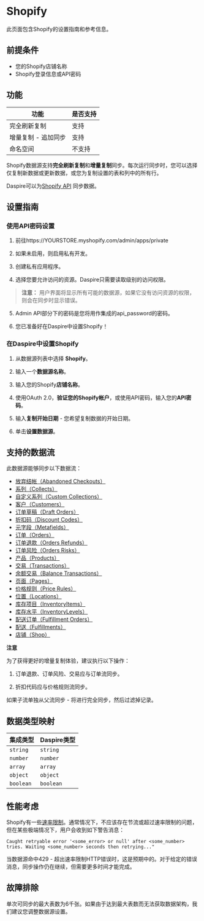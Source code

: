 # Shopify

此页面包含Shopify的设置指南和参考信息。

## 前提条件

* 您的Shopify店铺名称
* Shopify登录信息或API密码

## 功能 

| 功能 | 是否支持 |
| --- | --- |
| 完全刷新复制 | 支持 |
| 增量复制 - 追加同步 | 支持 |
| 命名空间 | 不支持 |

Shopify数据源支持**完全刷新复制**和**增量复制**同步。每次运行同步时，您可以选择仅复制新数据或更新数据，或您为复制设置的表和列中的所有行。

Daspire可以为[Shopify API](https://help.shopify.com/en/api/reference) 同步数据。

## 设置指南

### 使用API密码设置

1. 前往https://YOURSTORE.myshopify.com/admin/apps/private

2. 如果未启用，则启用私有开发。

3. 创建私有应用程序。

4. 选择您要允许访问的资源。Daspire只需要读取级别的访问权限。

  > **注意：** 用户界面将显示所有可能的数据源，如果它没有访问资源的权限，则会在同步时显示错误。

5. Admin API部分下的密码是您将用作集成的api\_password的密码。

6. 您已准备好在Daspire中设置Shopify！

### 在Daspire中设置Shopify

1. 从数据源列表中选择 **Shopify**。

2. 输入一个**数据源名称**。

3. 输入您的Shopify**店铺名称**。

4. 使用OAuth 2.0，**验证您的Shopify帐户**，或使用API密码，输入您的**API密码**。

5. 输入**复制开始日期** - 您希望复制数据的开始日期。

6. 单击**设置数据源**。

## 支持的数据流

此数据源能够同步以下数据流：

* [放弃结帐（Abandoned Checkouts）](https://help.shopify.com/en/api/reference/orders/abandoned_checkouts)
* [系列（Collects）](https://help.shopify.com/en/api/reference/products/collect)
* [自定义系列（Custom Collections）](https://help.shopify.com/en/api/reference/products/customcollection)
* [客户（Customers）](https://help.shopify.com/en/api/reference/customers)
* [订单草稿（Draft Orders）](https://help.shopify.com/en/api/reference/orders/draftorder)
* [折扣码（Discount Codes）](https://shopify.dev/docs/admin-api/rest/reference/discounts/discountcode)
* [元字段（Metafields）](https://help.shopify.com/en/api/reference/metafield)
* [订单（Orders）](https://help.shopify.com/en/api/reference/order)
* [订单退款（Orders Refunds）](https://shopify.dev/api/admin/rest/reference/orders/refund)
* [订单风险（Orders Risks）](https://shopify.dev/api/admin/rest/reference/orders/order-risk)
* [产品（Products）](https://help.shopify.com/en/api/reference/products)
* [交易（Transactions）](https://help.shopify.com/en/api/reference/orders/transaction)
* [余额交易（Balance Transactions）](https://shopify.dev/api/admin-rest/2021-07/resources/transactions)
* [页面（Pages）](https://help.shopify.com/en/api/reference/online-store/page)
* [价格规则（Price Rules）](https://help.shopify.com/en/api/reference/discounts/pricerule)
* [位置（Locations）](https://shopify.dev/api/admin-rest/2021-10/resources/location)
* [库存项目（InventoryItems）](https://shopify.dev/api/admin-rest/2021-10/resources/inventoryItem)
* [库存水平（InventoryLevels）](https://shopify.dev/api/admin-rest/2021-10/resources/inventorylevel)
* [配送订单（Fulfillment Orders）](https://shopify.dev/api/admin-rest/2021-07/resources/fulfillmentorder)
* [配送（Fulfillments）](https://shopify.dev/api/admin-rest/2021-07/resources/fulfillment)
* [店铺（Shop）](https://shopify.dev/api/admin-rest/2021-07/resources/shop)

**注意**

为了获得更好的增量复制体验，建议执行以下操作：

1. 订单退款、订单风险、交易应与订单流同步。

2. 折扣代码应与价格规则流同步。

如果子流单独从父流同步 - 将进行完全同步，然后过滤掉记录。

## 数据类型映射

| 集成类型 | Daspire类型 |
| --- | --- |
| `string` | `string` |
| `number` | `number` |
| `array` | `array` |
| `object` | `object` |
| `boolean` | `boolean` |

## 性能考虑

Shopify有一些[速率限制](https://shopify.dev/concepts/about-apis/rate-limits)。通常情况下，不应该存在节流或超过速率限制的问题，但在某些极端情况下，用户会收到如下警告消息：

```
Caught retryable error '<some_error> or null' after <some_number> tries. Waiting <some_number> seconds then retrying..."
```

当数据源命中429 - 超出速率限制HTTP错误时，这是预期中的。对于给定的错误消息，同步操作仍在继续，但需要更多时间才能完成。

## 故障排除

单次可同步的最大表数为6千张。如果由于达到最大表数而无法获取数据架构，我们建议您调整数据源设置。